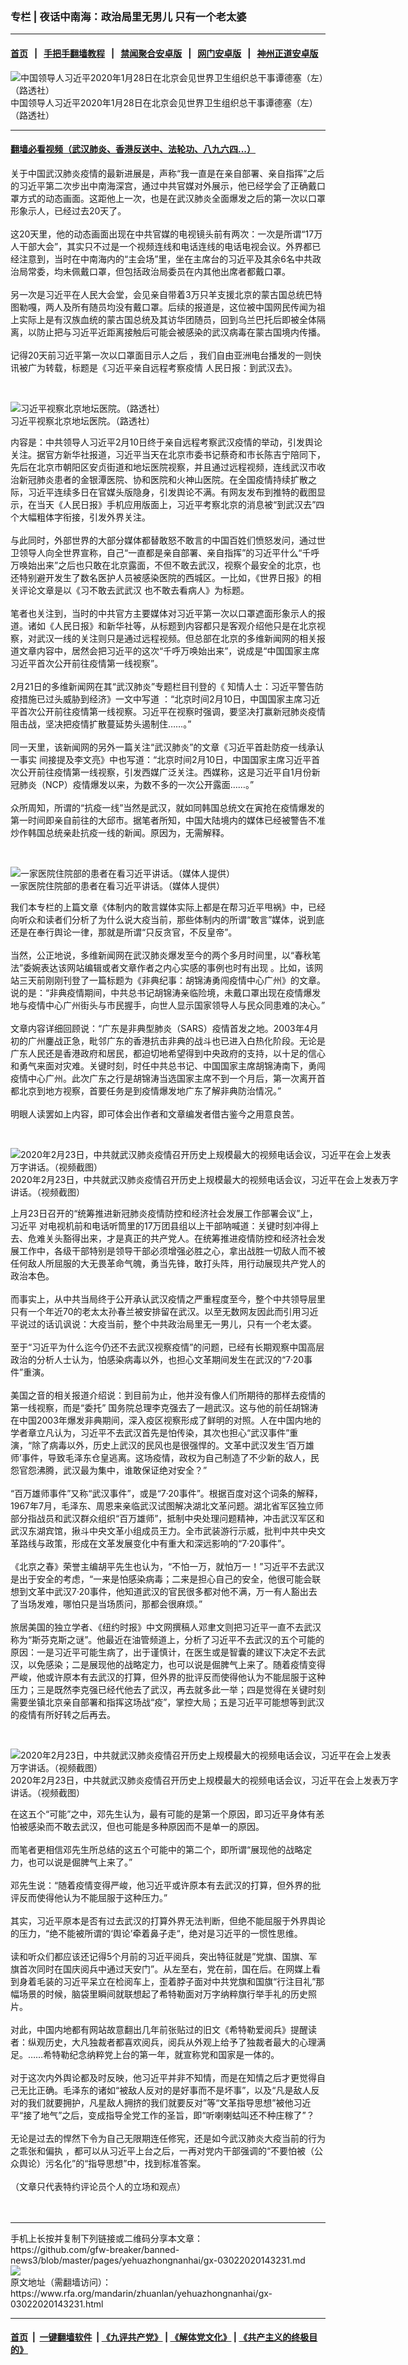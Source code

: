 ### 专栏 | 夜话中南海：政治局里无男儿     只有一个老太婆
------------------------

#### [首页](https://github.com/gfw-breaker/banned-news3/blob/master/README.md) &nbsp;&nbsp;|&nbsp;&nbsp; [手把手翻墙教程](https://github.com/gfw-breaker/guides/wiki) &nbsp;&nbsp;|&nbsp;&nbsp; [禁闻聚合安卓版](https://github.com/gfw-breaker/bn-android) &nbsp;&nbsp;|&nbsp;&nbsp; [网门安卓版](https://github.com/oGate2/oGate) &nbsp;&nbsp;|&nbsp;&nbsp; [神州正道安卓版](https://github.com/SzzdOgate/update) 



<div id="headerimg">
 <img alt="中国领导人习近平2020年1月28日在北京会见世界卫生组织总干事谭德塞（左）（路透社）" src="https://www.rfa.org/mandarin/zhuanlan/zhongguoyizhou/review-01302020180208.html/0128x.jpg/@@images/9df1986f-0aae-4815-9d43-7b676e2237cd.jpeg" title="中国领导人习近平2020年1月28日在北京会见世界卫生组织总干事谭德塞（左）（路透社）"/>
 <div id="headerimgcontents">
  <div id="headerimgcaption">
   <span>
    中国领导人习近平2020年1月28日在北京会见世界卫生组织总干事谭德塞（左）（路透社）
   </span>
   <!-- zoomattribute -->
  </div>
  <!-- headerimgcaption -->
 </div>
 <!-- headerimagecontents -->
</div>

<hr/>


#### [翻墙必看视频（武汉肺炎、香港反送中、法轮功、八九六四...）](https://github.com/gfw-breaker/banned-news3/blob/master/pages/link3.md)

<div id="storytext">
 <div>
  <div class="slot_header">
  </div>
 </div>
 <p>
  关于中国武汉肺炎疫情的最新进展是，声称“我一直是在亲自部署、亲自指挥”之后的习近平第二次步出中南海深宫，通过中共官媒对外展示，他已经学会了正确戴口罩方式的动态画面。这距他上一次，也是在武汉肺炎全面爆发之后的第一次以口罩形象示人，已经过去20天了。
  <br/>
  <br/>
  这20天里，他的动态画面出现在中共官媒的电视镜头前有两次：一次是所谓“17万人干部大会”，其实只不过是一个视频连线和电话连线的电话电视会议。外界都已经注意到，当时在中南海内的“主会场”里，坐在主席台的习近平及其余6名中共政治局常委，均未佩戴口罩，但包括政治局委员在内其他出席者都戴口罩。
  <br/>
  <br/>
  另一次是习近平在人民大会堂，会见亲自带着3万只羊支援北京的蒙古国总统巴特图勒嘎，两人及所有随员均没有戴口罩。后续的报道是，这位被中国网民传闻为祖上实际上是有汉族血统的蒙古国总统及其访华团随员，回到乌兰巴托后即被全体隔离，以防止把与习近平近距离接触后可能会被感染的武汉病毒在蒙古国境内传播。
  <br/>
  <br/>
  记得20天前习近平第一次以口罩面目示人之后 ，我们自由亚洲电台播发的一则快讯被广为转载，标题是《习近平亲自远程考察疫情 人民日报：到武汉去》。
 </p>
 <p>
  <br/>
  <div class="image-inline captioned" style="width:636px;">
   <div style="width:636px;">
    <img alt="习近平视察北京地坛医院。（路透社）" src="https://www.rfa.org/mandarin/pinglun/weijingsheng/wjs-02182020160603.html/52332810_303.jpg" title="习近平视察北京地坛医院。（路透社）"/>
   </div>
   <div class="image-caption">
    <span style="width:636px;">
     习近平视察北京地坛医院。（路透社）
    </span>
    <span class="copyright">
    </span>
   </div>
  </div>
 </p>
 <p>
  内容是：中共领导人习近平2月10日终于亲自远程考察武汉疫情的举动，引发舆论关注。据官方新华社报道，习近平当天在北京市委书记蔡奇和市长陈吉宁陪同下，先后在北京市朝阳区安贞街道和地坛医院视察，并且通过远程视频，连线武汉市收治新冠肺炎患者的金银潭医院、协和医院和火神山医院。在全国疫情持续扩散之际，习近平连续多日在官媒头版隐身，引发舆论不满。有网友发布到推特的截图显示，在当天《人民日报》手机应用版面上，习近平考察北京的消息被“到武汉去”四个大幅粗体字衔接，引发外界关注。
  <br/>
  <br/>
  与此同时，外部世界的大部分媒体都替敢怒不敢言的中国百姓们愤怒发问，通过世卫领导人向全世界宣称，自己“一直都是亲自部署、亲自指挥”的习近平什么“千呼万唤始出来”之后也只敢在北京露面，不但不敢去武汉，视察个最安全的北京，也还特别避开发生了数名医护人员被感染医院的西城区。一比如，《世界日报》的相关评论文章是以《习不敢去武武汉 也不敢去看病人》为标题。
  <br/>
  <br/>
  笔者也关注到，当时的中共官方主要媒体对习近平第一次以口罩遮面形象示人的报道。诸如《人民日报》和新华社等，从标题到内容都只是客观介绍他只是在北京视察，对武汉一线的关注则只是通过远程视频。但总部在北京的多维新闻网的相关报道文章内容中，居然会把习近平的这次“千呼万唤始出来”，说成是“中国国家主席习近平首次公开前往疫情第一线视察”。
  <br/>
  <br/>
  2月21日的多维新闻网在其“武汉肺炎”专题栏目刊登的《 知情人士：习近平警告防疫措施已过头威胁到经济》一文中写道 ：“北京时间2月10日，中国国家主席习近平首次公开前往疫情第一线视察。习近平在视察时强调，要坚决打赢新冠肺炎疫情阻击战，坚决把疫情扩散蔓延势头遏制住……。”
  <br/>
  <br/>
  同一天里，该新闻网的另外一篇关注“武汉肺炎”的文章《习近平首赴防疫一线承认一事实 间接提及李文亮》中也写道：“北京时间2月10日，中国国家主席习近平首次公开前往疫情第一线视察，引发西媒广泛关注。西媒称，这是习近平自1月份新冠肺炎（NCP）疫情爆发以来，为数不多的一次公开露面……。”
  <br/>
  <br/>
  众所周知，所谓的“抗疫一线”当然是武汉，就如同韩国总统文在寅抢在疫情爆发的第一时间即亲自前往的大邱市。据笔者所知，中国大陆境内的媒体已经被警告不准炒作韩国总统亲赴抗疫一线的新闻。原因为，无需解释。
 </p>
 <p>
  <br/>
  <div class="image-inline captioned" style="width:800px;">
   <div style="width:800px;">
    <img alt="一家医院住院部的患者在看习近平讲话。（媒体人提供）" src="https://www.rfa.org/mandarin/yataibaodao/zhengzhi/ql1-10182017095452.html/m1018-ql1p1.jpg" title="一家医院住院部的患者在看习近平讲话。（媒体人提供）"/>
   </div>
   <div class="image-caption">
    <span style="width:800px;">
     一家医院住院部的患者在看习近平讲话。（媒体人提供）
    </span>
    <span class="copyright">
    </span>
   </div>
  </div>
 </p>
 <p>
  我们本专栏的上篇文章《体制内的敢言媒体实际上都是在帮习近平甩祸》中，已经向听众和读者们分析了为什么说大疫当前，那些体制内的所谓“敢言”媒体，说到底还是在奉行舆论一律，那就是所谓“只反贪官，不反皇帝”。
  <br/>
  <br/>
  当然，公正地说，多维新闻网在武汉肺炎爆发至今的两个多月时间里，以“春秋笔法”委婉表达该网站编辑或者文章作者之内心实感的事例也时有出现 。比如，该网站三天前刚刚刊登了一篇标题为《非典纪事：胡锦涛勇闯疫情中心广州》的文章。说的是：“非典疫情期间，中共总书记胡锦涛亲临险境，未戴口罩出现在疫情爆发地与疫情中心广州街头与市民握手，向世人显示国家领导人与民众同患难的决心。”
  <br/>
  <br/>
  文章内容详细回顾说：“广东是非典型肺炎（SARS）疫情首发之地。2003年4月初的广州鏖战正急，毗邻广东的香港抗击非典的战斗也已进入白热化阶段。无论是广东人民还是香港政府和居民，都迫切地希望得到中央政府的支持，以十足的信心和勇气来面对灾难。关键时刻，时任中共总书记、中国国家主席胡锦涛南下，勇闯疫情中心广州。此次广东之行是胡锦涛当选国家主席不到一个月后，第一次离开首都北京到地方视察，首要任务是到疫情爆发地广东了解非典防治情况。”
  <br/>
  <br/>
  明眼人读罢如上内容，即可体会出作者和文章编发者借古鉴今之用意良苦。
 </p>
 <p>
  <br/>
  <div class="image-inline captioned" style="width:622px;">
   <div style="width:622px;">
    <img alt="2020年2月23日，中共就武汉肺炎疫情召开历史上规模最大的视频电话会议，习近平在会上发表万字讲话。（视频截图）" src="https://www.rfa.org/mandarin/pinglun/heqinglian/hql-02262020153537.html/Capture1.PNG" title="2020年2月23日，中共就武汉肺炎疫情召开历史上规模最大的视频电话会议，习近平在会上发表万字讲话。（视频截图）"/>
   </div>
   <div class="image-caption">
    <span style="width:622px;">
     2020年2月23日，中共就武汉肺炎疫情召开历史上规模最大的视频电话会议，习近平在会上发表万字讲话。（视频截图）
    </span>
    <span class="copyright">
    </span>
   </div>
  </div>
 </p>
 <p>
  上月23日召开的“统筹推进新冠肺炎疫情防控和经济社会发展工作部署会议”上，习近平 对电视机前和电话听筒里的17万团县组以上干部呐喊道：关键时刻冲得上去、危难关头豁得出来，才是真正的共产党人。在统筹推进疫情防控和经济社会发展工作中，各级干部特别是领导干部必须增强必胜之心，拿出战胜一切敌人而不被任何敌人所屈服的大无畏革命气魄，勇当先锋，敢打头阵，用行动展现共产党人的政治本色。
  <br/>
  <br/>
  而事实上，从中共当局终于公开承认武汉疫情之严重程度至今，整个中共领导层里只有一个年近70的老太太孙春兰被安排留在武汉。以至无数网友因此而引用习近平说过的话讥讽说：大疫当前，整个中共政治局里无一男儿，只有一个老太婆。
  <br/>
  <br/>
  至于“习近平为什么迄今仍还不去武汉视察疫情”的问题，已经有长期观察中国高层政治的分析人士认为，怕感染病毒以外，也担心文革期间发生在武汉的“7·20事件”重演。
  <br/>
  <br/>
  美国之音的相关报道介绍说：到目前为止，他并没有像人们所期待的那样去疫情的第一线视察，而是“委托” 国务院总理李克强去了一趟武汉。这与他的前任胡锦涛在中国2003年爆发非典期间，深入疫区视察形成了鲜明的对照。人在中国内地的学者章立凡认为，习近平不去武汉首先是怕传染，其次也担心“武汉事件”重演，“除了病毒以外，历史上武汉的民风也是很强悍的。文革中武汉发生‘百万雄师’事件，导致毛泽东仓皇逃离。这场疫情，政权为自己制造了不少新的敌人，民怨官怨沸腾，武汉最为集中，谁敢保证绝对安全？”
  <br/>
  <br/>
  “百万雄师事件”又称“武汉事件”，或是“7·20事件”。根据百度对这个词条的解释，1967年7月，毛泽东、周恩来亲临武汉试图解决湖北文革问题。湖北省军区独立师部分指战员和武汉群众组织“百万雄师”，抵制中央处理问题精神，冲击武汉军区和武汉东湖宾馆，揪斗中央文革小组成员王力。全市武装游行示威，批判中共中央文革路线与政策，形成在文革发展变化中有重大和深远影响的“7·20事件”。
  <br/>
  <br/>
  《北京之春》荣誉主编胡平先生也认为，“不怕一万，就怕万一！”习近平不去武汉是出于安全的考虑，“一来是怕感染病毒；二来是担心自己的安全，他很可能会联想到文革中武汉7·20事件，他知道武汉的官民很多都对他不满，万一有人豁出去了当场发难，哪怕只是当场质问，那都会很麻烦。”
  <br/>
  <br/>
  旅居美国的独立学者、《纽约时报》中文网撰稿人邓聿文则把习近平一直不去武汉称为“斯芬克斯之谜”。他最近在油管频道上，分析了习近平不去武汉的五个可能的原因：一是习近平可能生病了，出于谨慎计，在医生或是智囊的建议下决定不去武汉，以免感染；二是展现他的战略定力，也可以说是倔脾气上来了。随着疫情变得严峻，他或许原本有去武汉的打算，但外界的批评反而使得他认为不能屈服于这种压力；三是既然李克强已经代他去了武汉，再去就多此一举；四是觉得在关键时刻需要坐镇北京亲自部署和指挥这场战“疫”，掌控大局；五是习近平可能想等到武汉的疫情有所好转之后再去。
 </p>
 <p>
  <br/>
  <div class="image-inline captioned" style="width:622px;">
   <div style="width:622px;">
    <img alt="2020年2月23日，中共就武汉肺炎疫情召开历史上规模最大的视频电话会议，习近平在会上发表万字讲话。（视频截图）" src="https://www.rfa.org/mandarin/pinglun/heqinglian/hql-02262020153537.html/Captur3.PNG" title="2020年2月23日，中共就武汉肺炎疫情召开历史上规模最大的视频电话会议，习近平在会上发表万字讲话。（视频截图）"/>
   </div>
   <div class="image-caption">
    <span style="width:622px;">
     2020年2月23日，中共就武汉肺炎疫情召开历史上规模最大的视频电话会议，习近平在会上发表万字讲话。（视频截图）
    </span>
    <span class="copyright">
    </span>
   </div>
  </div>
 </p>
 <p>
  在这五个“可能”之中，邓先生认为，最有可能的是第一个原因，即习近平身体有恙怕被感染而不敢去武汉，但也可能是多种原因而不是单一的原因。
  <br/>
  <br/>
  而笔者更相信邓先生所总结的这五个可能中的第二个，即所谓“展现他的战略定力，也可以说是倔脾气上来了。”
  <br/>
  <br/>
  邓先生说：“随着疫情变得严峻，他习近平或许原本有去武汉的打算，但外界的批评反而使得他认为不能屈服于这种压力。”
  <br/>
  <br/>
  其实，习近平原本是否有过去武汉的打算外界无法判断，但绝不能屈服于外界舆论的压力，“绝不能被所谓的‘舆论’牵着鼻子走“，绝对是习近平的一惯性思维。
  <br/>
  <br/>
  读和听众们都应该还记得5个月前的习近平阅兵，突出特征就是”党旗、国旗、军旗首次同时在国庆阅兵中通过天安门”。从左至右，党在前，国在后。在网媒上看到身着毛装的习近平呆立在检阅车上，歪着脖子面对中共党旗和国旗“行注目礼”那幅场景的时候，脑袋里瞬间就联想起了希特勒面对万字纳粹旗行举手礼的历史照片。
  <br/>
  <br/>
  对此，中国内地都有网站故意翻出几年前张贴过的旧文《希特勒爱阅兵》提醒读者：纵观历史，大凡独裁者都喜欢阅兵，阅兵从外观上给予了独裁者最大的心理满足。……希特勒纪念纳粹党上台的第一年，就宣称党和国家是一体的。
  <br/>
  <br/>
  对于这次内外舆论都及时反映，他习近平并非不知情，而是在知情之后才更觉得自己无比正确。毛泽东的诸如“被敌人反对的是好事而不是坏事”，以及“凡是敌人反对的我们就要拥护，凡星敌人拥挤的我们就要反对”等“文革指导思想”被他习近平“接了地气”之后，变成指导全党工作的圣旨，即“听喇喇蛄叫还不种庄稼了”？
  <br/>
  <br/>
  无论是过去的悍然下令为自己无限期连任修宪，还是如今武汉肺炎大疫当前的行为之乖张和偏执 ，都可以从习近平上台之后，一再对党内干部强调的“不要怕被（公众舆论）污名化”的“指导思想”中，找到标准答案。
  <br/>
  <br/>
  （文章只代表特约评论员个人的立场和观点）
  <br/>
  <br/>
  <br/>
 </p>
</div>

<hr/>
手机上长按并复制下列链接或二维码分享本文章：<br/>
https://github.com/gfw-breaker/banned-news3/blob/master/pages/yehuazhongnanhai/gx-03022020143231.md <br/>
<a href='https://github.com/gfw-breaker/banned-news3/blob/master/pages/yehuazhongnanhai/gx-03022020143231.md'><img src='https://github.com/gfw-breaker/banned-news3/blob/master/pages/yehuazhongnanhai/gx-03022020143231.md.png'/></a> <br/>
原文地址（需翻墙访问）：https://www.rfa.org/mandarin/zhuanlan/yehuazhongnanhai/gx-03022020143231.html


------------------------
#### [首页](https://github.com/gfw-breaker/banned-news3/blob/master/README.md) &nbsp;|&nbsp; [一键翻墙软件](https://github.com/gfw-breaker/nogfw/blob/master/README.md) &nbsp;| [《九评共产党》](https://github.com/gfw-breaker/9ping.md/blob/master/README.md#九评之一评共产党是什么) | [《解体党文化》](https://github.com/gfw-breaker/jtdwh.md/blob/master/README.md) | [《共产主义的终极目的》](https://github.com/gfw-breaker/gczydzjmd.md/blob/master/README.md)


<img src='http://gfw-breaker.win/banned-news3/pages/yehuazhongnanhai/gx-03022020143231.md' width='0px' height='0px'/>